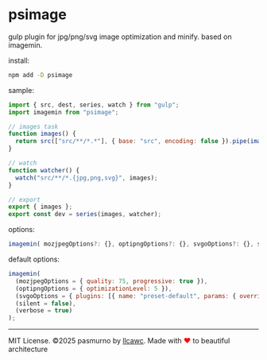 # psimage

gulp plugin for jpg/png/svg image optimization and minify. based on imagemin.

install:

```bash
npm add -D psimage
```

sample:

```js
import { src, dest, series, watch } from "gulp";
import imagemin from "psimage";

// images task
function images() {
  return src(["src/**/*.*"], { base: "src", encoding: false }).pipe(imagemin()).pipe(dest("dist"));
}

// watch
function watcher() {
  watch("src/**/*.{jpg,png,svg}", images);
}

// export
export { images };
export const dev = series(images, watcher);
```

options:

```ts
imagemin( mozjpegOptions?: {}, optipngOptions?: {}, svgoOptions?: {}, silent?: boolean, verbose?: boolean )
```

default options:

```js
imagemin(
  (mozjpegOptions = { quality: 75, progressive: true }),
  (optipngOptions = { optimizationLevel: 5 }),
  (svgoOptions = { plugins: [{ name: "preset-default", params: { overrides: { removeViewBox: false } } }] }),
  (silent = false),
  (verbose = true)
);
```

---

MIT License. ©2025 pasmurno by [llcawc](https://github.com/llcawc). Made with <span style="color:red;">❤</span> to beautiful architecture

